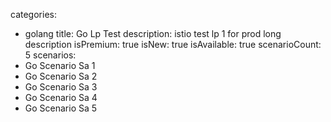 categories:
  - golang
title: Go Lp Test
description: istio test lp 1 for prod long description
isPremium: true
isNew: true
isAvailable: true
scenarioCount: 5
scenarios:
 - Go Scenario Sa 1
 - Go Scenario Sa 2
 - Go Scenario Sa 3
 - Go Scenario Sa 4
 - Go Scenario Sa 5
